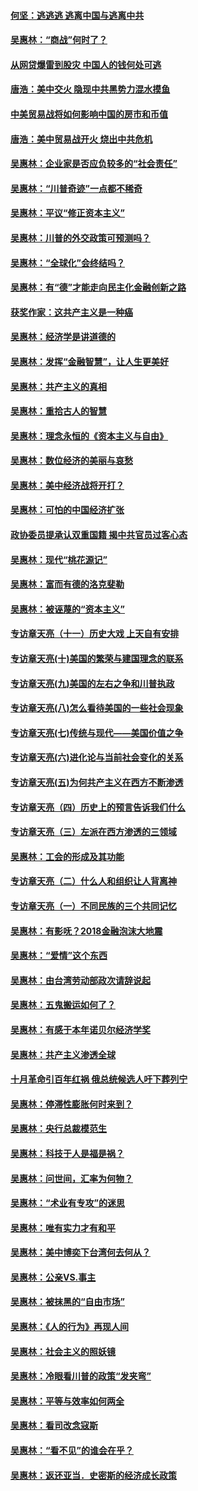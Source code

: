 #### [何坚：逃逃逃 逃离中国与逃离中共](../pages/nsc423/n10592891.md) 

#### [吴惠林：“商战”何时了？](../pages/nsc423/n10573558.md) 

#### [从网贷爆雷到股灾 中国人的钱何处可逃](../pages/nsc423/n10572800.md) 

#### [唐浩：美中交火 隐现中共黑势力混水摸鱼](../pages/nsc423/n10544040.md) 

#### [中美贸易战将如何影响中国的房市和币值](../pages/nsc423/n10543697.md) 

#### [唐浩：美中贸易战开火 烧出中共危机](../pages/nsc423/n10540126.md) 

#### [吴惠林：企业家是否应负较多的“社会责任”](../pages/nsc423/n10535022.md) 

#### [吴惠林：“川普奇迹”一点都不稀奇](../pages/nsc423/n10512808.md) 

#### [吴惠林：平议“修正资本主义”](../pages/nsc423/n10495724.md) 

#### [吴惠林：川普的外交政策可预测吗？](../pages/nsc423/n10462387.md) 

#### [吴惠林：“全球化”会终结吗？](../pages/nsc423/n10452838.md) 

#### [吴惠林：有“德”才能走向民主化金融创新之路](../pages/nsc423/n10432292.md) 

#### [获奖作家：这共产主义是一种癌](../pages/nsc423/n10431541.md) 

#### [吴惠林：经济学是讲道德的](../pages/nsc423/n10398014.md) 

#### [吴惠林：发挥“金融智慧”，让人生更美好](../pages/nsc423/n10375019.md) 

#### [吴惠林：共产主义的真相](../pages/nsc423/n10351394.md) 

#### [吴惠林：重拾古人的智慧](../pages/nsc423/n10337691.md) 

#### [吴惠林：理念永恒的《资本主义与自由》](../pages/nsc423/n10316274.md) 

#### [吴惠林：数位经济的美丽与哀愁](../pages/nsc423/n10292946.md) 

#### [吴惠林：美中经济战将开打？](../pages/nsc423/n10258825.md) 

#### [吴惠林：可怕的中国经济扩张](../pages/nsc423/n10219147.md) 

#### [政协委员提承认双重国籍 揭中共官员过客心态](../pages/nsc423/n10208809.md) 

#### [吴惠林：现代“桃花源记”](../pages/nsc423/n10185234.md) 

#### [吴惠林：富而有德的洛克斐勒](../pages/nsc423/n10142264.md) 

#### [吴惠林：被诬蔑的“资本主义”](../pages/nsc423/n10124816.md) 

#### [专访章天亮（十一）历史大戏 上天自有安排](../pages/nsc423/n10094905.md) 

#### [专访章天亮(十)美国的繁荣与建国理念的联系](../pages/nsc423/n10094899.md) 

#### [专访章天亮(九)美国的左右之争和川普执政](../pages/nsc423/n10094889.md) 

#### [专访章天亮(八)怎么看待美国的一些社会现象](../pages/nsc423/n10094857.md) 

#### [专访章天亮(七)传统与现代——美国价值之争](../pages/nsc423/n10093140.md) 

#### [专访章天亮(六)进化论与当前社会变化的关系](../pages/nsc423/n10092036.md) 

#### [专访章天亮(五)为何共产主义在西方不断渗透](../pages/nsc423/n10083620.md) 

#### [专访章天亮（四）历史上的预言告诉我们什么](../pages/nsc423/n10083606.md) 

#### [专访章天亮（三）左派在西方渗透的三领域](../pages/nsc423/n10081115.md) 

#### [吴惠林：工会的形成及其功能](../pages/nsc423/n10080633.md) 

#### [专访章天亮（二）什么人和组织让人背离神](../pages/nsc423/n10076637.md) 

#### [专访章天亮（一）不同民族的三个共同记忆](../pages/nsc423/n10074188.md) 

#### [吴惠林：有影呒？2018金融泡沫大地震](../pages/nsc423/n10040534.md) 

#### [吴惠林：“爱情”这个东西](../pages/nsc423/n10019423.md) 

#### [吴惠林：由台湾劳动部政次请辞说起](../pages/nsc423/n9979679.md) 

#### [吴惠林：五鬼搬运如何了？](../pages/nsc423/n9925338.md) 

#### [吴惠林：有感于本年诺贝尔经济学奖](../pages/nsc423/n9871883.md) 

#### [吴惠林：共产主义渗透全球](../pages/nsc423/n9812748.md) 

#### [十月革命引百年红祸 俄总统候选人吁下葬列宁](../pages/nsc423/n9810182.md) 

#### [吴惠林：停滞性膨胀何时来到？](../pages/nsc423/n9764136.md) 

#### [吴惠林：央行总裁模范生](../pages/nsc423/n9728134.md) 

#### [吴惠林：科技于人是福是祸？](../pages/nsc423/n9672982.md) 

#### [吴惠林：问世间，汇率为何物？](../pages/nsc423/n9621788.md) 

#### [吴惠林：“术业有专攻”的迷思](../pages/nsc423/n9580363.md) 

#### [吴惠林：唯有实力才有和平](../pages/nsc423/n9529599.md) 

#### [吴惠林：美中博奕下台湾何去何从？](../pages/nsc423/n9483598.md) 

#### [吴惠林：公亲VS.事主](../pages/nsc423/n9425637.md) 

#### [吴惠林：被抹黑的“自由市场”](../pages/nsc423/n9351545.md) 

#### [吴惠林：《人的行为》再现人间](../pages/nsc423/n9296339.md) 

#### [吴惠林：社会主义的照妖镜](../pages/nsc423/n9243460.md) 

#### [吴惠林：冷眼看川普的政策“发夹弯”](../pages/nsc423/n9120684.md) 

#### [吴惠林：平等与效率如何两全](../pages/nsc423/n9075430.md) 

#### [吴惠林：看司改念寇斯](../pages/nsc423/n9024915.md) 

#### [吴惠林：“看不见”的谁会在乎？](../pages/nsc423/n8977488.md) 

#### [吴惠林：返还亚当．史密斯的经济成长政策](../pages/nsc423/n8931896.md) 

